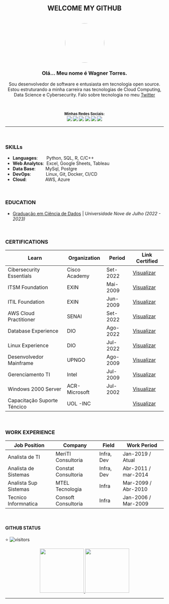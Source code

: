 <div align="center"> 

## WELCOME MY GITHUB

<br />

<img style="border-radius: 50%;" alt="" width="125" height="125" class="avatar avatar-user width-full border color-bg-default" src="https://avatars.githubusercontent.com/u/44095306?v=4">

<br />

### Olá... Meu nome é **Wagner Torres.**



Sou desenvolvedor de software e entusiasta em tecnologia open source. Estou estruturando a minha carreira nas tecnologias de Cloud Computing, Data Science e Cybersecurity. Falo sobre tecnologia no meu [Twitter](https://twitter.com/wagnertorresbr)


<br />

<sub> <strong>Minhas Redes Sociais: </strong> <br>
[<img src = "https://img.shields.io/badge/GitHub-100000?style=for-the-badge&logo=github&logoColor=white">](https://github.com/wstorres)
[<img src = "https://img.shields.io/badge/Facebook-1877F2?style=for-the-badge&logo=facebook&logoColor=white">](https://www.facebook.com/wagner.torres.sp/)
[<img src="https://img.shields.io/badge/linkedin-%230077B5.svg?&style=for-the-badge&logo=linkedin&logoColor=white" />](https://www.linkedin.com/in/wagnersiltor/)
[<img src = "https://img.shields.io/badge/Twitter-1DA1F2?style=for-the-badge&logo=twitter&logoColor=white">](https://twitter.com/wagner.siltor)
[<img src = "https://img.shields.io/badge/instagram-%23E4405F.svg?&style=for-the-badge&logo=instagram&logoColor=white">](https://www.instagram.com/wagner.torres.sp/)
[<img src = "https://img.shields.io/badge/web-Profile-%163E4405F.svg?&style=for-the-badge&logo=webprofile&logoColor=white" target="_blank">](https://wstorres.github.io/curriculo-designer/)

</sub>

</div>

---

<br />

### SKILLs

- **Languages**:&nbsp;&nbsp;&nbsp;&nbsp;&nbsp;&nbsp; Python, SQL, R, C/C++
- **Web Analytcs**:&nbsp;                 Excel, Google Sheets, Tableau
- **Data Base**:&nbsp;&nbsp;&nbsp;&nbsp;&nbsp;&nbsp;&nbsp; MySql, Postgre
- **DevOps**:&nbsp;&nbsp;&nbsp;&nbsp;&nbsp;&nbsp;&nbsp;&nbsp;&nbsp;&nbsp;&nbsp; Linux, Git, Docker, CI/CD
- **Cloud**:&nbsp;&nbsp;&nbsp;&nbsp;&nbsp;&nbsp;&nbsp;&nbsp;&nbsp;&nbsp;&nbsp;&nbsp;&nbsp;&nbsp; AWS, Azure


<br />

### EDUCATION

- [Graduação em Ciência de Dados](#) | *Universidade Nove de Julho (2022 - 2023)*


<br />

### CERTIFICATIONS 

| **Learn**                   | **Organization**    | **Period**  | **Link Certified**   |
| --------------------------- | ------------------- | ----------- | -------------------- |
| Cibersecurity Essentials    | Cisco Academy       | Set-2022    | [Visualizar](https://github.com/wstorres/certificados-pub/cs-intro.png)      |
| ITSM Foundation             | EXIN                | Mai-2009    | [Visualizar](https://github.com/wstorres/certificados-pub/ITSM-EXIN.png)      |
| ITIL Foundation             | EXIN                | Jun-2009    | [Visualizar](https://github.com/wstorres/certificados-pub/ITILV3.png)      |
| AWS Cloud Practitioner      | SENAI               | Set-2022    | [Visualizar](https://github.com/wstorres/certificados-pub/aws-prac.png)      |
| Database Experience         | DIO                 | Ago-2022    | [Visualizar](https://github.com/wstorres/certificados-pub/database-experience.png)      |
| Linux Experience            | DIO                 | Jul-2022    | [Visualizar](https://github.com/wstorres/certificados-pub/linux-experience.png)      |
| Desenvolvedor Mainframe     | UPNGO               | Ago-2009    | [Visualizar](https://github.com/wstorres/certificados-pub/DESENV-MAINFRAME.png)
| Gerenciamento TI            | Intel               | Jul-2009    | [Visualizar](https://github.com/wstorres/certificados-pub/GERENC-TI-INTEL.png)      |
| Windows 2000 Server         | ACR-Microsoft       | Jul-2002    | [Visualizar](https://github.com/wstorres/certificados-pub/WIN200-SERVER-MICROSOFT.png)      |
| Capacitação Suporte Téncico | UOL -INC            |             | [Visualizar](https://github.com/wstorres/certificados-pub/CAPACI-SUPORTE-UOL.png)      |


<br />

### WORK EXPERIENCE 

| **Job Position**       | **Company**                 | **Field**            | **Work Period**     |
| ---------------------- | --------------------------- | -------------------- | ------------------  |
| Analista de TI         | MeriTI Consultoria          | Infra, Dev           | Jan-2019 / Atual    |  
| Analista de Sistemas   | Constat Consultoria         | Infra, Dev           | Abr-2011 / mar-2014 |
| Analista Sup Sistemas  | MTEL Tecnologia             | Infra                | Mar-2099 / Abr-2010 |
| Tecnico Informnatica   | Consoft Consultoria         | Infra                | Jan-2006 / Mar-2009 |

<br />

#### GITHUB STATUS 

⭐
![visitors](https://visitor-badge.glitch.me/badge?page_id=wstorres.wstorres) 

<div align="center"> 

  <a href="https://github.com/wstorres">

  <img height="140em" src="https://github-readme-stats.vercel.app/api?username=wstorres&show_icons=true&theme=dracula&include_all_commits=true&count_private=true"/>

  <img height="140em" src="https://github-readme-stats.vercel.app/api/top-langs/?username=wstorres&layout=compact&langs_count=7&theme=dracula"/>

</div>

---








